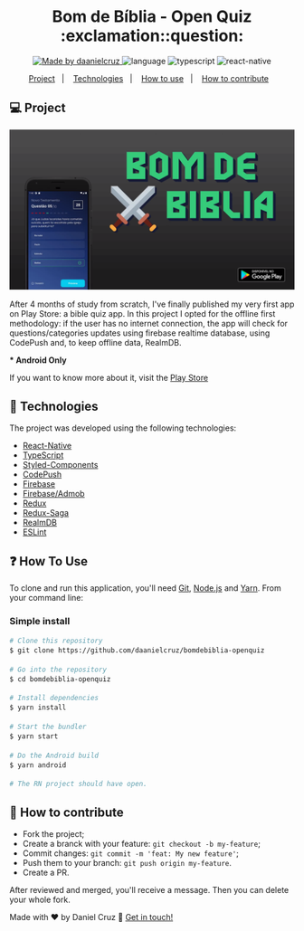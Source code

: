 <h1 align="center">
Bom de Bíblia - Open Quiz :exclamation::question:
</h1>

<p align="center">
<a href="https://www.linkedin.com/in/danielfercruz/">
<img alt="Made by daanielcruz" src="https://img.shields.io/badge/made%20by-daanielcruz-%23282C34?style=flat-square">
</a>

<img alt="language" src="https://img.shields.io/badge/Language-pt_BR-%23282C34.svg?style=flat-square">
<img alt="typescript" src="https://img.shields.io/badge/-TypeScript-%23282C34?style=flat-square&logo=typescript&logoColor=007bcd">
<img alt="react-native" src="https://img.shields.io/badge/-React%20Native-%23282C34?style=flat-square&logo=react">

</p>
<p align="center">
  <a href="#-project">Project</a>&nbsp;&nbsp;&nbsp;|&nbsp;&nbsp;&nbsp;
  <a href="#-some-technologies">Technologies</a>&nbsp;&nbsp;&nbsp;|&nbsp;&nbsp;&nbsp;
  <a href="#-how-to-use">How to use</a>&nbsp;&nbsp;&nbsp;|&nbsp;&nbsp;&nbsp;
  <a href="#-how-to-contribute">How to contribute</a>&nbsp;&nbsp;&nbsp;
</p>

## 💻 Project

<p align="center">
 <img alt="sample" title="sample" src=".github/screen.png" width="800px" />

After 4 months of study from scratch, I've finally published my very first app on Play Store: a bible quiz app.
In this project I opted for the offline first methodology: if the user has no internet connection, the app will check for questions/categories updates using firebase realtime database, using CodePush and, to keep offline data, RealmDB.

<strong>* Android Only </strong>

If you want to know more about it, visit the [Play Store][playstore]

</p>

## 🔧 Technologies

The project was developed using the following technologies:

- [React-Native][react-native]
- [TypeScript][typescript]
- [Styled-Components][styled-components]
- [CodePush][codepush]
- [Firebase][firebase]
- [Firebase/Admob][firebase/admob]
- [Redux][redux]
- [Redux-Saga][redux-saga]
- [RealmDB][realmdb]
- [ESLint][eslint]

## ❓ How To Use

To clone and run this application, you'll need [Git](https://git-scm.com), [Node.js][nodejs] and [Yarn].
From your command line:

### Simple install

```bash
# Clone this repository
$ git clone https://github.com/daanielcruz/bomdebiblia-openquiz

# Go into the repository
$ cd bomdebiblia-openquiz

# Install dependencies
$ yarn install

# Start the bundler
$ yarn start

# Do the Android build
$ yarn android

# The RN project should have open.
```

## 🤔 How to contribute

- Fork the project;
- Create a branck with your feature: `git checkout -b my-feature`;
- Commit changes: `git commit -m 'feat: My new feature'`;
- Push them to your branch: `git push origin my-feature`.
- Create a PR.

After reviewed and merged, you'll receive a message. Then you can delete your whole fork.

Made with ♥ by Daniel Cruz :wave: [Get in touch!](https://www.linkedin.com/in/danielfercruz/)

[react-native]: https://reactnative.dev/
[nodejs]: https://nodejs.org/en/
[typescript]: https://www.typescriptlang.org/
[styled-components]: https://styled-components.com/
[yarn]: https://yarnpkg.com/
[vs]: https://code.visualstudio.com/
[codepush]: https://github.com/microsoft/react-native-code-push
[firebase]: https://firebase.google.com/
[firebase/admob]: https://rnfirebase.io/admob/usage
[redux]: https://redux.js.org/
[redux-saga]: https://redux-saga.js.org/
[realmdb]: https://realm.io/
[eslint]: https://eslint.org/
[vceditconfig]: https://marketplace.visualstudio.com/items?itemName=EditorConfig.EditorConfig
[vceslint]: https://marketplace.visualstudio.com/items?itemName=dbaeumer.vscode-eslint
[prettier]: https://marketplace.visualstudio.com/items?itemName=esbenp.prettier-vscode
[playstore]: https://play.google.com/store/apps/details?id=com.danielfcruz.bomdebiblia
